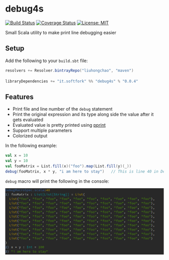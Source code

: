 debug4s
=======
[![Build Status](https://travis-ci.org/liuhongchao/debug4s.svg?branch=master)](https://travis-ci.org/liuhongchao/debug4s)
[![Coverage Status](https://coveralls.io/repos/github/liuhongchao/debug4s/badge.svg?branch=master)](https://coveralls.io/github/liuhongchao/debug4s?branch=master)
[![License: MIT](https://img.shields.io/badge/License-MIT-yellow.svg)](https://opensource.org/licenses/MIT)

Small Scala utility to make print line debugging easier

## Setup

Add the following to your `build.sbt` file:

```scala
resolvers += Resolver.bintrayRepo("liuhongchao", "maven")

libraryDependencies += "it.softfork" %% "debug4s" % "0.0.4"
```

## Features

- Print file and line number of the `debug` statement
- Print the original expression and its type along side the value after it gets evaluated
- Evaluated value is pretty printed using [pprint](https://github.com/lihaoyi/PPrint)
- Support multiple parameters
- Colorized output

In the following example:

```scala
val x = 10
val y = 10
val fooMatrix = List.fill(x)("foo").map(List.fill(y)(_))
debug(fooMatrix, x * y, "i am here to stay")   // This is line 40 in DebugMacroSpec.scala
```

`debug` macro will print the following in the console:

![Alt text](/images/foomatrix.png?raw=true)